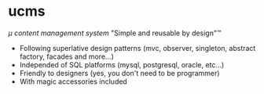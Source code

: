 # ucms
*µ content management system*
"Simple and reusable by design"™
* Following superlative design patterns (mvc, observer, singleton, abstract factory, facades and more...)
* Independed of SQL platforms (mysql, postgresql, oracle, etc...)
* Friendly to designers (yes, you don't need to be programmer)
* With magic accessories included
